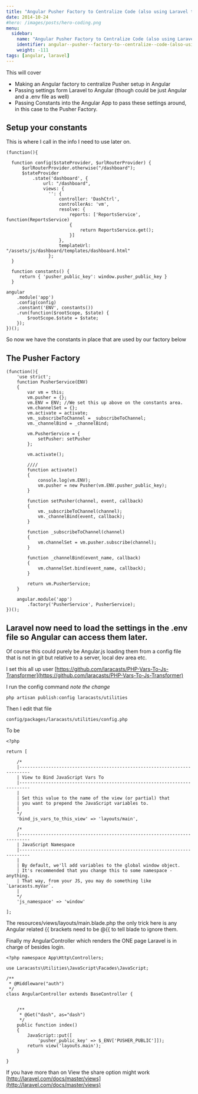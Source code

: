 ```yaml
---
title: "Angular Pusher Factory to Centralize Code (also using Laravel to set constants and properties)"
date: 2014-10-24
#hero: /images/posts/hero-coding.png
menu:
  sidebar:
    name: "Angular Pusher Factory to Centralize Code (also using Laravel to set constants and properties)"
    identifier: angular--pusher--factory-to--centralize--code-(also-using--laravel-to-set-constants-and-properties)
    weight: -111
tags: [angular, laravel]
---
```


This will cover

  * Making an Angular factory to centralize Pusher setup in Angular
  * Passing settings form Laravel to Angular (though could be just Angular and a .env file as well)
  * Passing Constants into the Angular App to pass these settings around, in this case to the Pusher Factory.

## Setup your constants

This is where I call in the info I need to use later on.

~~~
(function(){

  function config($stateProvider, $urlRouterProvider) {
      $urlRouterProvider.otherwise("/dashboard");
      $stateProvider
          .state('dashboard', {
              url: "/dashboard",
              views: {
                '': {
                    controller: 'DashCtrl',
                    controllerAs: 'vm',
                    resolve: {
                        reports: ['ReportsService', function(ReportsService)
                        {
                            return ReportsService.get();
                        }]
                    },
                    templateUrl: "/assets/js/dashboard/templates/dashboard.html"
                };
  }

  function constants() {
     return { 'pusher_public_key': window.pusher_public_key }
  }

angular
    .module('app')
    .config(config)
    .constant('ENV', constants())
    .run(function($rootScope, $state) {
        $rootScope.$state = $state;
    });
})();
~~~

So now we have the constants in place that are used by our factory below

## The Pusher Factory 

~~~
(function(){
    'use strict';
    function PusherService(ENV)
    {
        var vm = this;
        vm.pusher = {};
        vm.ENV = ENV; //We set this up above on the constants area.
        vm.channelSet = {};
        vm.activate = activate;
        vm._subscribeToChannel = _subscribeToChannel;
        vm._channelBind = _channelBind;

        vm.PusherService = {
            setPusher: setPusher
        };

        vm.activate();

        ////
        function activate()
        {
            console.log(vm.ENV);
            vm.pusher = new Pusher(vm.ENV.pusher_public_key);
        }

        function setPusher(channel, event, callback)
        {
            vm._subscribeToChannel(channel);
            vm._channelBind(event, callback);
        }

        function _subscribeToChannel(channel)
        {
            vm.channelSet = vm.pusher.subscribe(channel);
        }

        function _channelBind(event_name, callback)
        {
            vm.channelSet.bind(event_name, callback);
        }

        return vm.PusherService;
    }

    angular.module('app')
        .factory('PusherService', PusherService);
})();
~~~

## Laravel now need to load the settings in the .env file so Angular can access them later. 

Of course this could purely be Angular.js loading them from a config file that is not in git but relative to a server, local dev area etc.

I set this all up user [https://github.com/laracasts/PHP-Vars-To-Js-Transformer](https://github.com/laracasts/PHP-Vars-To-Js-Transformer)

I run the config command *note the change*

~~~
php artisan publish:config laracasts/utilities
~~~

Then I edit that file

~~~
config/packages/laracasts/utilities/config.php
~~~

To be

~~~
<?php

return [

    /*
    |--------------------------------------------------------------------------
    | View to Bind JavaScript Vars To
    |--------------------------------------------------------------------------
    |
    | Set this value to the name of the view (or partial) that
    | you want to prepend the JavaScript variables to.
    |
    */
    'bind_js_vars_to_this_view' => 'layouts/main',

    /*
    |--------------------------------------------------------------------------
    | JavaScript Namespace
    |--------------------------------------------------------------------------
    |
    | By default, we'll add variables to the global window object.
    | It's recommended that you change this to some namespace - anything.
    | That way, from your JS, you may do something like `Laracasts.myVar`.
    |
    */
    'js_namespace' => 'window'

];
~~~

The resources/views/layouts/main.blade.php the only trick here is any Angular related {{ brackets need to be @{{ to tell blade to ignore them.

Finally my AngularController which renders the ONE page Laravel is in charge of besides login. 

~~~
<?php namespace App\Http\Controllers;

use Laracasts\Utilities\JavaScript\Facades\JavaScript;

/**
 * @Middleware("auth")
 */
class AngularController extends BaseController {


    /**
     * @Get("dash", as="dash")
     */
	public function index()
	{
        JavaScript::put([
            'pusher_public_key' => $_ENV['PUSHER_PUBLIC']]);
		return view('layouts.main');
	}

}
~~~

If you have more than on View the share option might work [http://laravel.com/docs/master/views](http://laravel.com/docs/master/views)
